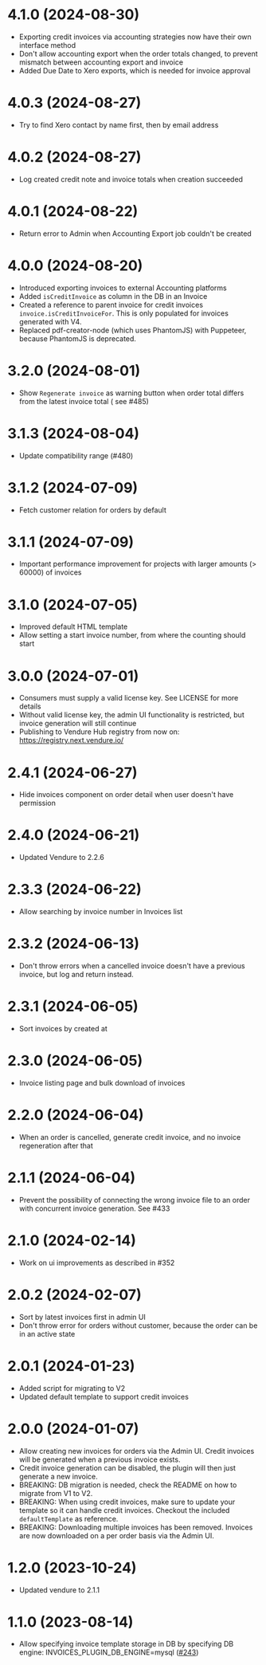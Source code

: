 # 4.1.0 (2024-08-30)

- Exporting credit invoices via accounting strategies now have their own interface method
- Don't allow accounting export when the order totals changed, to prevent mismatch between accounting export and invoice
- Added Due Date to Xero exports, which is needed for invoice approval

# 4.0.3 (2024-08-27)

- Try to find Xero contact by name first, then by email address

# 4.0.2 (2024-08-27)

- Log created credit note and invoice totals when creation succeeded

# 4.0.1 (2024-08-22)

- Return error to Admin when Accounting Export job couldn't be created

# 4.0.0 (2024-08-20)

- Introduced exporting invoices to external Accounting platforms
- Added `isCreditInvoice` as column in the DB in an Invoice
- Created a reference to parent invoice for credit invoices `invoice.isCreditInvoiceFor`. This is only populated for invoices generated with V4.
- Replaced pdf-creator-node (which uses PhantomJS) with Puppeteer, because PhantomJS is deprecated.

# 3.2.0 (2024-08-01)

- Show `Regenerate invoice` as warning button when order total differs from the latest invoice total ( see #485)

# 3.1.3 (2024-08-04)

- Update compatibility range (#480)

# 3.1.2 (2024-07-09)

- Fetch customer relation for orders by default

# 3.1.1 (2024-07-09)

- Important performance improvement for projects with larger amounts (> 60000) of invoices

# 3.1.0 (2024-07-05)

- Improved default HTML template
- Allow setting a start invoice number, from where the counting should start

# 3.0.0 (2024-07-01)

- Consumers must supply a valid license key. See LICENSE for more details
- Without valid license key, the admin UI functionality is restricted, but invoice generation will still continue
- Publishing to Vendure Hub registry from now on: https://registry.next.vendure.io/

# 2.4.1 (2024-06-27)

- Hide invoices component on order detail when user doesn't have permission

# 2.4.0 (2024-06-21)

- Updated Vendure to 2.2.6

# 2.3.3 (2024-06-22)

- Allow searching by invoice number in Invoices list

# 2.3.2 (2024-06-13)

- Don't throw errors when a cancelled invoice doesn't have a previous invoice, but log and return instead.

# 2.3.1 (2024-06-05)

- Sort invoices by created at

# 2.3.0 (2024-06-05)

- Invoice listing page and bulk download of invoices

# 2.2.0 (2024-06-04)

- When an order is cancelled, generate credit invoice, and no invoice regeneration after that

# 2.1.1 (2024-06-04)

- Prevent the possibility of connecting the wrong invoice file to an order with concurrent invoice generation. See #433

# 2.1.0 (2024-02-14)

- Work on ui improvements as described in #352

# 2.0.2 (2024-02-07)

- Sort by latest invoices first in admin UI
- Don't throw error for orders without customer, because the order can be in an active state

# 2.0.1 (2024-01-23)

- Added script for migrating to V2
- Updated default template to support credit invoices

# 2.0.0 (2024-01-07)

- Allow creating new invoices for orders via the Admin UI. Credit invoices will be generated when a previous invoice exists.
- Credit invoice generation can be disabled, the plugin will then just generate a new invoice.
- BREAKING: DB migration is needed, check the README on how to migrate from V1 to V2.
- BREAKING: When using credit invoices, make sure to update your template so it can handle credit invoices. Checkout the included `defaultTemplate` as reference.
- BREAKING: Downloading multiple invoices has been removed. Invoices are now downloaded on a per order basis via the Admin UI.

# 1.2.0 (2023-10-24)

- Updated vendure to 2.1.1

# 1.1.0 (2023-08-14)

- Allow specifying invoice template storage in DB by specifying DB engine: INVOICES_PLUGIN_DB_ENGINE=mysql ([#243](https://github.com/Pinelab-studio/pinelab-vendure-plugins/pull/243))

